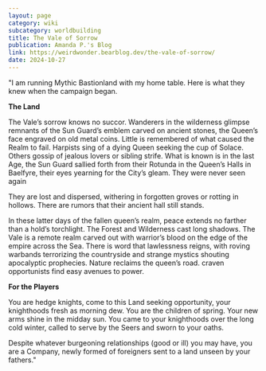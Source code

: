 ```yaml
---
layout: page
category: wiki
subcategory: worldbuilding
title: The Vale of Sorrow
publication: Amanda P.'s Blog
link: https://weirdwonder.bearblog.dev/the-vale-of-sorrow/
date: 2024-10-27
---
```


"I am running Mythic Bastionland with my home table. Here is what they knew when the campaign began.

**The Land**

The Vale’s sorrow knows no succor. Wanderers in the wilderness glimpse remnants of the Sun Guard’s emblem carved on ancient stones, the Queen’s face engraved on old metal coins. Little is remembered of what caused the Realm to fail. Harpists sing of a dying Queen seeking the cup of Solace. Others gossip of jealous lovers or sibling strife. What is known is in the last Age, the Sun Guard sallied forth from their Rotunda in the Queen’s Halls in Baelfyre, their eyes yearning for the City’s gleam. They were never seen again

They are lost and dispersed, withering in forgotten groves or rotting in hollows. There are rumors that their ancient hall still stands.

In these latter days of the fallen queen’s realm, peace extends no farther than a hold’s torchlight. The Forest and Wilderness cast long shadows. The Vale is a remote realm carved out with warrior’s blood on the edge of the empire across the Sea. There is word that lawlessness reigns, with roving warbands terrorizing the countryside and strange mystics shouting apocalyptic prophecies. Nature reclaims the queen’s road. craven opportunists find easy avenues to power.

**For the Players**

You are hedge knights, come to this Land seeking opportunity, your knighthoods fresh as morning dew. You are the children of spring. Your new arms shine in the midday sun. You came to your knighthoods over the long cold winter, called to serve by the Seers and sworn to your oaths.

Despite whatever burgeoning relationships (good or ill) you may have, you are a Company, newly formed of foreigners sent to a land unseen by your fathers."

